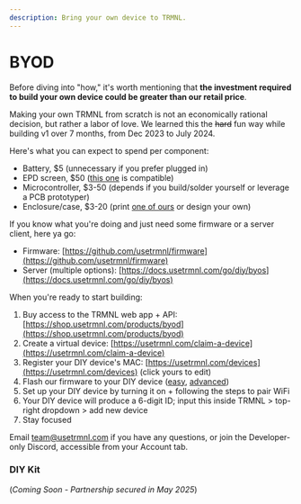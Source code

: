 ```yaml
---
description: Bring your own device to TRMNL.
---
```


# BYOD

Before diving into "how," it's worth mentioning that **the investment required to build your own device could be greater than our retail price**.&#x20;

Making your own TRMNL from scratch is not an economically rational decision, but rather a labor of love. We learned this the ~~hard~~ fun way while building v1 over 7 months, from Dec 2023 to July 2024.

Here's what you can expect to spend per component:

* Battery, $5 (unnecessary if you prefer plugged in)
* EPD screen, $50 ([this one](https://amazon.com/dp/B075R69T93/) is compatible)
* Microcontroller, $3-50 (depends if you build/solder yourself or leverage a PCB prototyper)
* Enclosure/case, $3-20 (print [one of ours](https://github.com/usetrmnl/mounts) or design your own)

If you know what you're doing and just need some firmware or a server client, here ya go:

* Firmware: [https://github.com/usetrmnl/firmware](https://github.com/usetrmnl/firmware)
* Server (multiple options): [https://docs.usetrmnl.com/go/diy/byos](https://docs.usetrmnl.com/go/diy/byos)

When you're ready to start building:

1. Buy access to the TRMNL web app + API: [https://shop.usetrmnl.com/products/byod](https://shop.usetrmnl.com/products/byod)
2. Create a virtual device: [https://usetrmnl.com/claim-a-device](https://usetrmnl.com/claim-a-device)
3. Register your DIY device's MAC: [https://usetrmnl.com/devices](https://usetrmnl.com/devices) (click yours to edit)
4. Flash our firmware to your DIY device ([easy](https://usetrmnl.com/flash), [advanced](https://help.usetrmnl.com/en/articles/10271569-manually-flash-firmware))
5. Set up your DIY device by turning it on + following the steps to pair WiFi
6. Your DIY device will produce a 6-digit ID; input this inside TRMNL > top-right dropdown > add new device
7. Stay focused

Email team@usetrmnl.com if you have any questions, or join the Developer-only Discord, accessible from your Account tab.

### DIY Kit

(_Coming Soon - Partnership secured in May 2025_)

